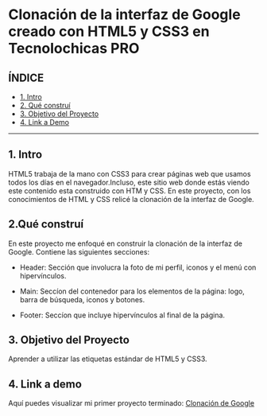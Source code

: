 # Clonación de la interfaz de Google creado con HTML5 y CSS3 en Tecnolochicas PRO


## **ÍNDICE** 

* [ 1. Intro ](https://github.com/Mafer-Rodriguez/clanacion_google/edit/main/README.md#1-intro ) 
*  [ 2. Qué construí ](https://github.com/Mafer-Rodriguez/clanacion_google/edit/main/README.md#2qu%C3%A9-constru%C3%AD) 
*  [ 3. Objetivo del Proyecto ](https://github.com/Mafer-Rodriguez/clanacion_google/edit/main/README.md#3-objetivo-del-proyecto) 
*  [ 4. Link a Demo ](https://github.com/Mafer-Rodriguez/clanacion_google/edit/main/README.md#4-link-a-demo) 

****

## 1. Intro
HTML5 trabaja de la mano con CSS3 para crear páginas web que usamos todos los días en el navegador.Incluso, este sitio web donde estás  viendo este contenido esta construido con HTM y CSS. En este proyecto, con los conocimientos de HTML y CSS relicé la clonación de la interfaz de Google. 

## 2.Qué construí 
En este proyecto me enfoqué en construir la clonación  de la interfaz de Google.
Contiene las siguientes secciones: 

* Header: Sección que involucra la foto de mi perfil, iconos y el menú con hipervínculos.

* Main: Seccíon del contenedor para los elementos de la página: logo, barra de búsqueda, iconos y botones.

* Footer: Seccíon que incluye hipervínculos al final de la página. 

## 3. Objetivo del Proyecto 
Aprender a utilizar las etiquetas estándar de HTML5 y CSS3.

## 4. Link a demo
Aquí puedes visualizar mi primer proyecto terminado: [Clonación de Google](https://teal-sunburst-399e17.netlify.app/)
